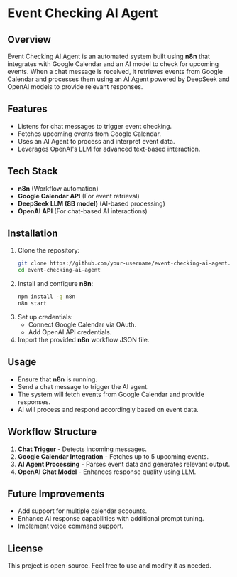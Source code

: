 # Event Checking AI Agent

## Overview
Event Checking AI Agent is an automated system built using **n8n** that integrates with Google Calendar and an AI model to check for upcoming events. When a chat message is received, it retrieves events from Google Calendar and processes them using an AI Agent powered by DeepSeek and OpenAI models to provide relevant responses.

## Features
- Listens for chat messages to trigger event checking.
- Fetches upcoming events from Google Calendar.
- Uses an AI Agent to process and interpret event data.
- Leverages OpenAI's LLM for advanced text-based interaction.

## Tech Stack
- **n8n** (Workflow automation)
- **Google Calendar API** (For event retrieval)
- **DeepSeek LLM (8B model)** (AI-based processing)
- **OpenAI API** (For chat-based AI interactions)

## Installation
1. Clone the repository:
   ```sh
   git clone https://github.com/your-username/event-checking-ai-agent.git
   cd event-checking-ai-agent
   ```
2. Install and configure **n8n**:
   ```sh
   npm install -g n8n
   n8n start
   ```
3. Set up credentials:
   - Connect Google Calendar via OAuth.
   - Add OpenAI API credentials.
4. Import the provided **n8n** workflow JSON file.

## Usage
- Ensure that **n8n** is running.
- Send a chat message to trigger the AI agent.
- The system will fetch events from Google Calendar and provide responses.
- AI will process and respond accordingly based on event data.

## Workflow Structure
1. **Chat Trigger** - Detects incoming messages.
2. **Google Calendar Integration** - Fetches up to 5 upcoming events.
3. **AI Agent Processing** - Parses event data and generates relevant output.
4. **OpenAI Chat Model** - Enhances response quality using LLM.

## Future Improvements
- Add support for multiple calendar accounts.
- Enhance AI response capabilities with additional prompt tuning.
- Implement voice command support.

## License
This project is open-source. Feel free to use and modify it as needed.

